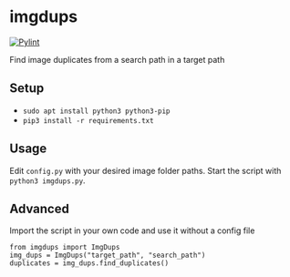 # imgdups
[![Pylint](https://github.com/ChuckNorrison/imgdups/actions/workflows/pylint.yml/badge.svg)](https://github.com/ChuckNorrison/imgdups/actions/workflows/pylint.yml)

Find image duplicates from a search path in a target path

## Setup
- `sudo apt install python3 python3-pip`
- `pip3 install -r requirements.txt`

## Usage
Edit `config.py` with your desired image folder paths. Start the script with `python3 imgdups.py`. 

## Advanced
Import the script in your own code and use it without a config file

```
from imgdups import ImgDups
img_dups = ImgDups("target_path", "search_path")
duplicates = img_dups.find_duplicates()
```
